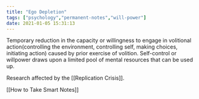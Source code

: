 ```yaml
---
title: "Ego Depletion"
tags: ["psychology","permanent-notes","will-power"]
date: 2021-01-05 15:31:13
---
```


Temporary reduction in the capacity or willingness to engage in volitional action(controlling the environment, controlling self, making choices, initiating action) caused by prior exercise of volition.  Self-control or willpower draws upon a limited pool of mental resources that can be used up.

Research affected by the [[Replication Crisis]].

[[How to Take Smart Notes]]
